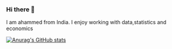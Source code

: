 ### Hi there 👋

<!--
**ahammed867/ahammed867** is a ✨ _special_ ✨ repository because its `README.md` (this file) appears on your GitHub profile.

Here are some ideas to get you started:

- 🔭 I’m currently working on ...
- 🌱 I’m currently learning ...
- 👯 I’m looking to collaborate on ...
- 🤔 I’m looking for help with ...
- 💬 Ask me about ...
- 📫 How to reach me: ...
- 😄 Pronouns: ...
- ⚡ Fun fact: ...
-->

I am ahammed from India. I enjoy working with data,statistics and economics

[![Anurag's GitHub stats](https://github-readme-stats.vercel.app/api?username=ahammed867)](https://github.com/anuraghazra/github-readme-stats)
